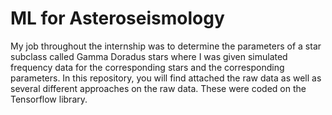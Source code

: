 # ML for Asteroseismology
 My job throughout the internship was to determine the parameters of a star subclass called Gamma Doradus stars where I was given simulated frequency data for the corresponding stars and the corresponding parameters. In this repository, you will find attached the raw data as well as several different approaches on the raw data. These were coded on the Tensorflow library.
